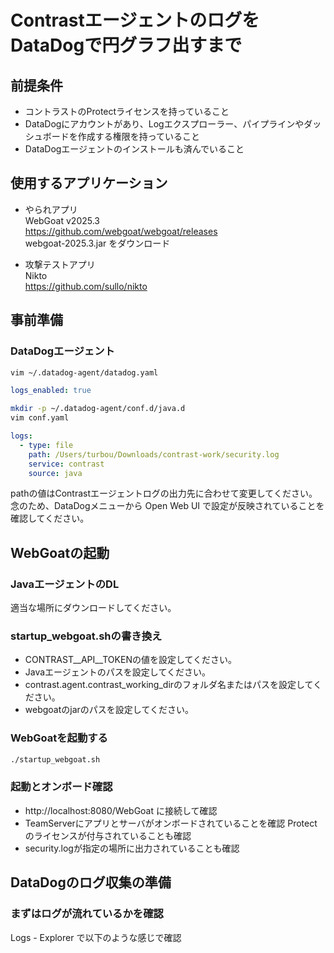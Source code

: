 # ContrastエージェントのログをDataDogで円グラフ出すまで

## 前提条件
- コントラストのProtectライセンスを持っていること
- DataDogにアカウントがあり、Logエクスプローラー、パイプラインやダッシュボードを作成する権限を持っていること
- DataDogエージェントのインストールも済んでいること

## 使用するアプリケーション
- やられアプリ  
  WebGoat v2025.3  
  https://github.com/webgoat/webgoat/releases  
  webgoat-2025.3.jar をダウンロード

- 攻撃テストアプリ  
  Nikto  
  https://github.com/sullo/nikto

## 事前準備
### DataDogエージェント
```bash
vim ~/.datadog-agent/datadog.yaml
```
```yaml
logs_enabled: true
```
```bash
mkdir -p ~/.datadog-agent/conf.d/java.d
vim conf.yaml
```
```yaml
logs:
  - type: file
    path: /Users/turbou/Downloads/contrast-work/security.log
    service: contrast
    source: java
```
pathの値はContrastエージェントログの出力先に合わせて変更してください。  
念のため、DataDogメニューから Open Web UI で設定が反映されていることを確認してください。

## WebGoatの起動
### JavaエージェントのDL
適当な場所にダウンロードしてください。
### startup_webgoat.shの書き換え
- CONTRAST__API__TOKENの値を設定してください。
- Javaエージェントのパスを設定してください。
- contrast.agent.contrast_working_dirのフォルダ名またはパスを設定してください。
- webgoatのjarのパスを設定してください。
### WebGoatを起動する
```bash
./startup_webgoat.sh
```
### 起動とオンボード確認
- http://localhost:8080/WebGoat に接続して確認
- TeamServerにアプリとサーバがオンボードされていることを確認
  Protectのライセンスが付与されていることも確認
- security.logが指定の場所に出力されていることも確認

## DataDogのログ収集の準備
### まずはログが流れているかを確認
Logs - Explorer で以下のような感じで確認
